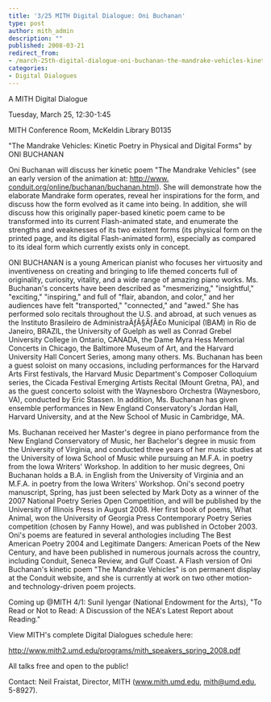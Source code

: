 ```yaml
---
title: '3/25 MITH Digital Dialogue: Oni Buchanan'
type: post
author: mith_admin
description: ""
published: 2008-03-21
redirect_from: 
- /march-25th-digital-dialogue-oni-buchanan-the-mandrake-vehicles-kinetic-poetry-in-physical-and-digital-forms/
categories:
- Digital Dialogues
---
```

A MITH Digital Dialogue

Tuesday, March 25, 12:30-1:45

MITH Conference Room, McKeldin Library B0135

"The Mandrake Vehicles: Kinetic Poetry in Physical and Digital Forms" by ONI BUCHANAN

Oni Buchanan will discuss her kinetic poem "The Mandrake Vehicles" (see an early version of the animation at: [http://www. conduit.org/online/buchanan/buchanan.html](http://web.archive.org/web/20130822083935/http://www.conduit.org/online/buchanan/buchanan.html)). She will demonstrate how the elaborate Mandrake form operates, reveal her inspirations for the form, and discuss how the form evolved as it came into being. In addition, she will discuss how this originally paper-based kinetic poem came to be transformed into its current Flash-animated state, and enumerate the strengths and weaknesses of its two existent forms (its physical form on the printed page, and its digital Flash-animated form), especially as compared to its ideal form which currently exists only in concept.

ONI BUCHANAN is a young American pianist who focuses her virtuosity and inventiveness on creating and bringing to life themed concerts full of originality, curiosity, vitality, and a wide range of amazing piano works. Ms. Buchanan's concerts have been described as "mesmerizing," "insightful," "exciting," "inspiring," and full of "flair, abandon, and color," and her audiences have felt "transported," "connected," and "awed." She has performed solo recitals throughout the U.S. and abroad, at such venues as the Instituto Brasileiro de AdministraÃƒÂ§ÃƒÂ£o Municipal (IBAM) in Rio de Janeiro, BRAZIL, the University of Guelph as well as Conrad Grebel University College in Ontario, CANADA, the Dame Myra Hess Memorial Concerts in Chicago, the Baltimore Museum of Art, and the Harvard University Hall Concert Series, among many others. Ms. Buchanan has been a guest soloist on many occasions, including performances for the Harvard Arts First festivals, the Harvard Music Department's Composer Colloquium series, the Cicada Festival Emerging Artists Recital (Mount Gretna, PA), and as the guest concerto soloist with the Waynesboro Orchestra (Waynesboro, VA), conducted by Eric Stassen. In addition, Ms. Buchanan has given ensemble performances in New England Conservatory's Jordan Hall, Harvard University, and at the New School of Music in Cambridge, MA.

Ms. Buchanan received her Master's degree in piano performance from the New England Conservatory of Music, her Bachelor's degree in music from the University of Virginia, and conducted three years of her music studies at the University of Iowa School of Music while pursuing an M.F.A. in poetry from the Iowa Writers' Workshop. In addition to her music degrees, Oni Buchanan holds a B.A. in English from the University of Virginia and an M.F.A. in poetry from the Iowa Writers' Workshop. Oni's second poetry manuscript, Spring, has just been selected by Mark Doty as a winner of the 2007 National Poetry Series Open Competition, and will be published by the University of Illinois Press in August 2008. Her first book of poems, What Animal, won the University of Georgia Press Contemporary Poetry Series competition (chosen by Fanny Howe), and was published in October 2003. Oni's poems are featured in several anthologies including The Best American Poetry 2004 and Legitimate Dangers: American Poets of the New Century, and have been published in numerous journals across the country, including Conduit, Seneca Review, and Gulf Coast. A Flash version of Oni Buchanan's kinetic poem "The Mandrake Vehicles" is on permanent display at the Conduit website, and she is currently at work on two other motion- and technology-driven poem projects.

Coming up @MITH 4/1: Sunil Iyengar (National Endowment for the Arts), "To Read or Not to Read: A Discussion of the NEA's Latest Report about Reading."

View MITH's complete Digital Dialogues schedule here:

http://www.mith2.umd.edu/programs/mith_speakers_spring_2008.pdf

All talks free and open to the public!

Contact: Neil Fraistat, Director, MITH (www.mith.umd.edu, mith@umd.edu, 5-8927).
